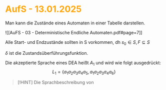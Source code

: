 # <font color = "orange">AufS - 13.01.2025</font>

Man kann die Zustände eines Automaten in einer Tabelle darstellen.

![[AuFS - 03 - Deterministische Endliche Automaten.pdf#page=7]]

Alle Start- und Endzustände sollten in S vorkommen, dh $s_0 \in S,F \subseteq S$

$\delta$ ist die Zustandsüberführungsfunktion. 

Die akzeptierte Sprache eines DEA heißt $A_1$ und wird wie folgt ausgedrückt:
$$
L_1=\{a_1a_2a_3a_4a_5,a_1a_2a_3a_4a_6\}
$$
>[!HINT] Die Sprachbeschreibung von 